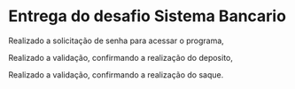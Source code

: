 <h1>Entrega do desafio Sistema Bancario </h1>

Realizado a solicitação de senha para acessar o programa,</n>

Realizado a validação, confirmando a realização do deposito,</n>

Realizado a validação, confirmando a realização do saque.</n>		

